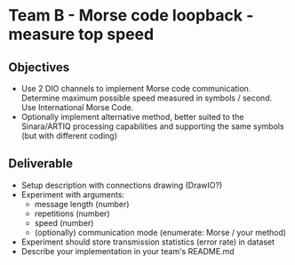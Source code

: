 # Team B - Morse code loopback - measure top speed

## Objectives

- Use 2 DIO channels to implement Morse code communication. Determine maximum possible speed measured in symbols / second. Use International Morse Code.
- Optionally implement alternative method, better suited to the Sinara/ARTIQ processing capabilities and supporting the same symbols (but with different coding)

## Deliverable

- Setup description with connections drawing (DrawIO?)
- Experiment with arguments:
  - message length (number)
  - repetitions (number)
  - speed (number)
  - (optionally) communication mode (enumerate: Morse / your method)
- Experiment should store transmission statistics (error rate) in dataset
- Describe your implementation in your team's README.md

